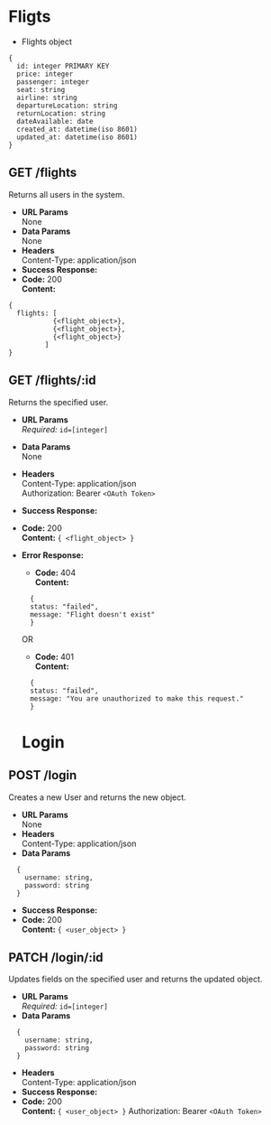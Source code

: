 # Fligts

- Flights object

```
{
  id: integer PRIMARY KEY
  price: integer
  passenger: integer
  seat: string
  airline: string
  departureLocation: string
  returnLocation: string
  dateAvailable: date
  created_at: datetime(iso 8601)
  updated_at: datetime(iso 8601)
}
```

## **GET /flights**

Returns all users in the system.

- **URL Params**  
  None
- **Data Params**  
  None
- **Headers**  
  Content-Type: application/json
- **Success Response:**
- **Code:** 200  
  **Content:**

```
{
  flights: [
           {<flight_object>},
           {<flight_object>},
           {<flight_object>}
         ]
}
```

## **GET /flights/:id**

Returns the specified user.

- **URL Params**  
  _Required:_ `id=[integer]`
- **Data Params**  
  None
- **Headers**  
  Content-Type: application/json  
  Authorization: Bearer `<OAuth Token>`
- **Success Response:**
- **Code:** 200  
  **Content:** `{ <flight_object> }`
- **Error Response:**
  - **Code:** 404  
    **Content:**
  ```
    {
    status: "failed",
    message: "Flight doesn't exist"
    }
  ```
  OR
  - **Code:** 401  
    **Content:**
  ```
    {
    status: "failed",
    message: "You are unauthorized to make this request."
    }
  ```

  # Login

## **POST /login**

Creates a new User and returns the new object.

- **URL Params**  
  None
- **Headers**  
  Content-Type: application/json
- **Data Params**

```
  {
    username: string,
    password: string
  }
```

- **Success Response:**
- **Code:** 200  
  **Content:** `{ <user_object> }`

## **PATCH /login/:id**

Updates fields on the specified user and returns the updated object.

- **URL Params**  
  _Required:_ `id=[integer]`
- **Data Params**

```
  {
    username: string,
    password: string
  }
```

- **Headers**  
  Content-Type: application/json  
- **Success Response:**
- **Code:** 200  
  **Content:** `{ <user_object> }`
  Authorization: Bearer `<OAuth Token>`
```